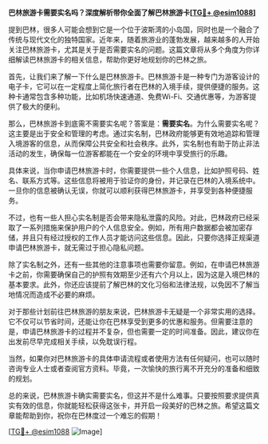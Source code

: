 **巴林旅游卡需要实名吗？深度解析带你全面了解巴林旅游卡[[TG💪+ @esim1088](https://t.me/s/esim1088)]**

提到巴林，很多人可能会想到它是一个位于波斯湾的小岛国，同时也是一个融合了传统与现代文化的独特国家。近年来，随着旅游业的蓬勃发展，越来越多的人开始关注巴林旅游卡，尤其是关于是否需要实名的问题。这篇文章将从多个角度为你详细解读巴林旅游卡的相关信息，帮助你更好地规划你的巴林之旅。

首先，让我们来了解一下什么是巴林旅游卡。巴林旅游卡是一种专门为游客设计的电子卡，它可以在一定程度上简化旅行者在巴林的入境手续，提供便捷的服务。这种卡通常包含多种功能，比如机场快速通道、免费Wi-Fi、交通优惠等，为游客提供了极大的便利。

那么，巴林旅游卡到底需不需要实名呢？答案是：**需要实名**。为什么需要实名呢？这主要是出于安全和管理的考虑。通过实名制，巴林政府能够更有效地追踪和管理入境游客的信息，从而保障公共安全和社会秩序。此外，实名制也有助于防止非法活动的发生，确保每一位游客都能在一个安全的环境中享受旅行的乐趣。

具体来说，当你申请巴林旅游卡时，你需要提供一些个人信息，比如护照号码、姓名、联系方式等。这些信息将被用于验证你的身份，并记录在巴林的入境系统中。一旦你的信息被确认无误，你就可以顺利获得巴林旅游卡，并享受到各种便捷服务。

不过，也有一些人担心实名制是否会带来隐私泄露的风险。对此，巴林政府已经采取了一系列措施来保护用户的个人信息安全。例如，所有用户数据都会被加密存储，并且只有经过授权的工作人员才能访问这些信息。因此，只要你选择正规渠道申请巴林旅游卡，就无需过于担心隐私问题。

除了实名制之外，还有一些其他的注意事项也需要你留意。例如，在申请巴林旅游卡之前，你需要确保自己的护照有效期至少还有六个月以上，因为这是入境巴林的基本要求。此外，你还应该提前了解巴林的文化习俗和法律法规，以免因不了解当地情况而造成不必要的麻烦。

对于那些计划前往巴林旅游的朋友来说，巴林旅游卡无疑是一个非常实用的选择。它不仅可以节省时间，还能让你在巴林享受到更多的优惠和服务。但需要注意的是，申请巴林旅游卡的过程并不复杂，但也需要一定的时间准备。因此，建议你在出发前尽早完成相关手续，以免耽误行程。

当然，如果你对巴林旅游卡的具体申请流程或者使用方法有任何疑问，也可以随时咨询专业人士或者查阅官方资料。毕竟，一次愉快的旅行离不开充分的准备和细致的规划。

总的来说，巴林旅游卡确实需要实名，但这并不是什么难事。只要按照要求提供真实有效的信息，你就能轻松获得这张卡，并开启一段美好的巴林之旅。希望这篇文章能帮助到你，祝你在巴林度过一个难忘的假期！

[[TG💪+ @esim1088](https://t.me/s/esim1088) ![Image](https://i.postimg.cc/4NQfJmqS/Snipaste-2025-05-13-00-14-12.png)]